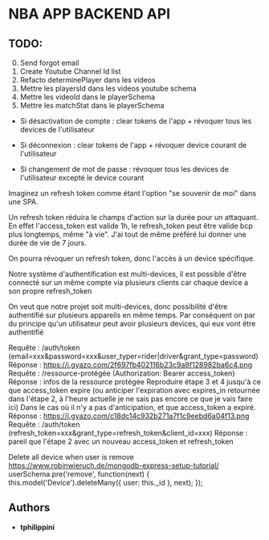 # NBA APP BACKEND API

## TODO:
0. Send forgot email
1. Create Youtube Channel Id list
2. Refacto determinePlayer dans les videos
2. Mettre les playersId dans les videos youtube schema
3. Mettre les videoId dans le playerSchema
4. Mettre les matchStat dans le playerSchema


- Si désactivation de compte : clear tokens de l'app + révoquer tous les devices de l'utilisateur

- Si déconnexion : clear tokens de l'app + révoquer device courant de l'utilisateur

- Si changement de mot de passe : révoquer tous les devices de l'utilisateur excepté le device courant

Imaginez un refresh token comme étant l'option "se souvenir de moi" dans une SPA.

Un refresh token réduira le champs d'action sur la durée pour un attaquant. En effet l'access_token est valide 1h, le refresh_token peut être valide bcp plus longtemps, même "à vie". J'ai tout de même préféré lui donner une durée de vie de 7 jours.

On pourra révoquer un refresh token, donc l'accès à un device spécifique.

Notre système d'authentification est multi-devices, il est possible d'être connecté sur un même compte via plusieurs clients car chaque device a son propre refresh_token

On veut que notre projet soit multi-devices, donc possibilité d'être authentifié sur plusieurs appareils en même temps. Par conséquent on par du principe qu'un utilisateur peut avoir plusieurs devices, qui eux vont être authentifié

Requête : /auth/token (email=xxx&password=xxx&user_typer=rider|driver&grant_type=password)
Réponse : https://i.gyazo.com/2f697fb402116b23c9a8f128982ba6c4.png
Requête : /ressource-protégée (Authorization: Bearer access_token)
Réponse : infos de la ressource protégée
Reproduire étape 3 et 4 jusqu'à ce que access_token expire (ou anticiper l'expiration avec expires_in retournée dans l'étape 2, à l'heure actuelle je ne sais pas encore ce que je vais faire ici)
Dans le cas où il n'y a pas d'anticipation, et que access_token a expiré. Réponse : https://i.gyazo.com/c18dc14c932b271a7f1c9eebd6a04f13.png
Requête : /auth/token (refresh_token=xxx&grant_type=refresh_token&client_id=xxx)
Réponse : pareil que l'étape 2 avec un nouveau access_token et refresh_token

Delete all device when user is remove
https://www.robinwieruch.de/mongodb-express-setup-tutorial/
userSchema.pre('remove', function(next) {
  this.model('Device').deleteMany({ user: this._id }, next);
});

## Authors
* **tphilippini**
